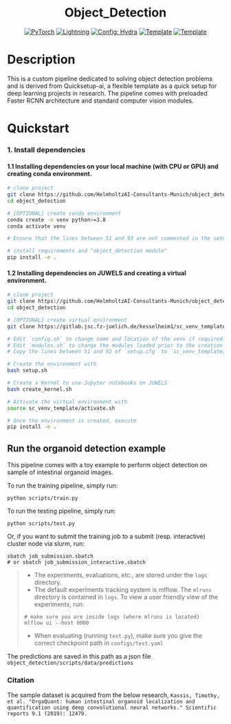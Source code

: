 

<div align="center">

# Object_Detection
<a href="https://pytorch.org/get-started/locally/"><img alt="PyTorch" src="https://img.shields.io/badge/PyTorch-ee4c2c?logo=pytorch&logoColor=white"></a>
<a href="https://pytorchlightning.ai/"><img alt="Lightning" src="https://img.shields.io/badge/-Lightning-792ee5?logo=pytorchlightning&logoColor=white"></a>
<a href="https://hydra.cc/"><img alt="Config: Hydra" src="https://img.shields.io/badge/Config-Hydra-89b8cd"></a>
<a href="https://github.com/HelmholtzAI-Consultants-Munich/ML-Pipeline-Template"><img alt="Template" src="https://img.shields.io/badge/-Lightning--Hydra--Template-017F2F?style=flat&logo=github&labelColor=gray"></a>
<a href="https://github.com/pyscaffold/pyscaffoldext-dsproject"><img alt="Template" src="https://img.shields.io/badge/-Pyscaffold--Datascience-017F2F?style=flat&logo=github&labelColor=gray"></a>

</div>

# Description
This is a custom pipeline dedicated to solving object detection problems and is derived from Quicksetup-ai, a flexible template as a quick setup for deep learning projects in research. The pipeline comes with preloaded Faster RCNN architecture and standard computer vision modules. 

# Quickstart

### 1. Install dependencies

#### 1.1 Installing dependencies on your local machine (with CPU or GPU) and creating conda environment.

```bash
# clone project
git clone https://github.com/HelmholtzAI-Consultants-Munich/object_detection.git
cd object_detection

# [OPTIONAL] create conda environment
conda create -n venv python>=3.8
conda activate venv

# Ensure that the lines between 51 and 93 are not commented in the setup.cfg file.

# install requirements and "object_detection module"
pip install -e .
```

#### 1.2 Installing dependencies on JUWELS and creating a virtual environment.

```bash
# clone project
git clone https://github.com/HelmholtzAI-Consultants-Munich/object_detection.git
cd object_detection

# [OPTIONAL] create virtual environment
git clone https://gitlab.jsc.fz-juelich.de/kesselheim1/sc_venv_template.git

# Edit `config.sh` to change name and location of the venv if required.
# Edit `modules.sh` to change the modules loaded prior to the creation of the venv.
# Copy the lines between 51 and 93 of `setup.cfg` to `sc_venv_template/requirements.txt` and comment the same lines between 51 and 93 in the setup.cfg file.

# Create the environment with 
bash setup.sh

# Create a Kernel to use Jupyter notebooks on JUWELS
bash create_kernel.sh

# Activate the virtual environment with 
source sc_venv_template/activate.sh

# Once the environment is created, execute 
pip install -e .

```
## Run the organoid detection example
This pipeline comes with a toy example to perform object detection on sample of intestinal organoid images. 

To run the training pipeline, simply run:
```
python scripts/train.py

```
To run the testing pipeline, simply run:
```
python scripts/test.py
```
Or, if you want to submit the training job to a submit (resp. interactive) cluster node via slurm, run:
```
sbatch job_submission.sbatch
# or sbatch job_submission_interactive.sbatch
```
> * The experiments, evaluations, etc., are stored under the `logs` directory.
> * The default experiments tracking system is mlflow. The `mlruns` directory is contained in `logs`. To view a user friendly view of the experiments, run:
> ```
> # make sure you are inside logs (where mlruns is located)
> mlflow ui --host 0000
> ```
> * When evaluating (running `test.py`), make sure you give the correct checkpoint path in `configs/test.yaml`

The predictions are saved in this path as a json file `object_detection/scripts/data/predictions`

### Citation
The sample dataset is acquired from the below research,
`Kassis, Timothy, et al. "OrgaQuant: human intestinal organoid localization and quantification using deep convolutional neural networks." Scientific reports 9.1 (2019): 12479.`